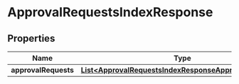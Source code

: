 

# ApprovalRequestsIndexResponse


## Properties

Name | Type | Description | Notes
------------ | ------------- | ------------- | -------------
**approvalRequests** | [**List&lt;ApprovalRequestsIndexResponseApprovalRequests&gt;**](ApprovalRequestsIndexResponseApprovalRequests.md) |  | 



